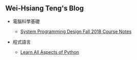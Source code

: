 ## Wei-Hsiang Teng's Blog

* 電腦科學基礎
  * [System Programming Design Fall 2018 Course Notes](https://weihsiangteng.github.io/System_Programming_Design_Fall2018/)
  
* 程式語言
  * [Learn All Aspects of Python](https://weihsiangteng.github.io/Learn_All_Aspects_of_Python/) 
